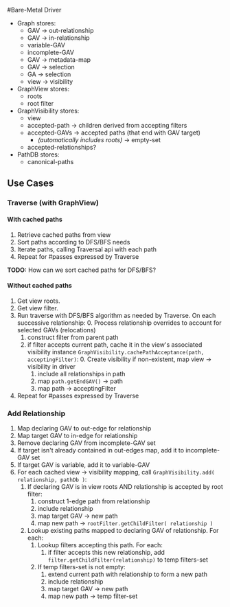 <!-- Freeki metadata. Do not remove this section!
TITLE: Bare-Metal Driver
-->
#Bare-Metal Driver

* Graph stores:
    * GAV -> out-relationship
    * GAV -> in-relationship
    * variable-GAV
    * incomplete-GAV
    * GAV -> metadata-map
    * GAV -> selection
    * GA -> selection
    * view -> visibility
* GraphView stores:
    * roots
    * root filter
* GraphVisibility stores:
    * view
    * accepted-path -> children derived from accepting filters
    * accepted-GAVs -> accepted paths (that end with GAV target)
        * *(automatically includes roots)* -> empty-set
    * accepted-relationships?
* PathDB stores:
    * canonical-paths

## Use Cases

### Traverse (with GraphView) 

#### With cached paths

1. Retrieve cached paths from view
2. Sort paths according to DFS/BFS needs
3. Iterate paths, calling Traversal api with each path
4. Repeat for #passes expressed by Traverse

**TODO:** How can we sort cached paths for DFS/BFS?

#### Without cached paths

1. Get view roots.
2. Get view filter.
3. Run traverse with DFS/BFS algorithm as needed by Traverse. On each successive relationship:
    0. Process relationship overrides to account for selected GAVs (relocations)
    1. construct filter from parent path
    2. if filter accepts current path, cache it in the view's associated visibility instance `GraphVisibility.cachePathAcceptance(path, acceptingFilter)`:
         0. Create visibility if non-existent, map view -> visibility in driver
         1. include all relationships in path
         2. map `path.getEndGAV()` -> path
         3. map path -> acceptingFilter
4. Repeat for #passes expressed by Traverse

### Add Relationship

1. Map declaring GAV to out-edge for relationship
2. Map target GAV to in-edge for relationship
3. Remove declaring GAV from incomplete-GAV set
4. If target isn't already contained in out-edges map, add it to incomplete-GAV set
5. If target GAV is variable, add it to variable-GAV
6. For each cached view -> visibility mapping, call `GraphVisibility.add( relationship, pathDb )`:
    1. If declaring GAV is in view roots AND relationship is accepted by root filter:
         1. construct 1-edge path from relationship
         2. include relationship
         3. map target GAV -> new path
         4. map new path -> `rootFilter.getChildFilter( relationship )`
    2. Lookup existing paths mapped to declaring GAV of relationship. For each:
         1. Lookup filters accepting this path. For each:
              1. if filter accepts this new relationship, add `filter.getChildFilter(relationship)` to temp filters-set
         2. If temp filters-set is not empty:
              1. extend current path with relationship to form a new path
              2. include relationship
              3. map target GAV -> new path
              4. map new path -> temp filter-set